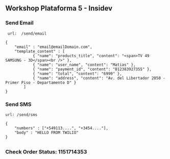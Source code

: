 ## Workshop Plataforma 5 - Insidev



### Send Email
` url:  /send/email` 

```
{
	"email" : "email@emailDomain.com",
	"template_content" : [
            { "name": "products_title", "content": "<span>TV 49 SAMSUNG - 3D</span><br />" },
            { "name": "user_name", "content": "Matias" },
            { "name": "payment_id", "content": "012383927355" },
            { "name": "total", "content": "6999" },
            { "name": "address", "content": "Av. del Libertador 2050 - Primer Piso - Departamento D" }
        ]
}
```

### Send SMS
` url: /send/sms `

```
{
	"numbers" : ["+549113....", "+3454...."],
    "body" : "HELLO FROM TWILIO"
}
```


## 

### Check Order Status: 1151714353 


